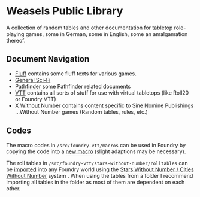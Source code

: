 # Weasels Public Library

A collection of random tables and other documentation for tabletop role-playing games, some in German, some in English, some an amalgamation thereof.

## Document Navigation

- [Fluff](./docs/Fluff/fluff-index.md) contains some fluff texts for various games.
- [General Sci-Fi](./docs/General%20Sci-Fi/scifi-index.md)
- [Pathfinder](./docs/Pathfinder/pathfinder-index.md) some Pathfinder related documents
- [VTT](./docs/VTT/vtt-index.md) contains all sorts of stuff for use with virtual tabletops (like Roll20 or Foundry VTT)
- [X Without Number](./docs/X%20Without%20Number/x-without-number-index.md) contains content specific to Sine Nomine Publishings ...Without Number games (Random tables, rules, etc.)

## Codes

The macro codes in `/src/foundry-vtt/macros` can be used in Foundry by copying the code into a [new macro](https://foundryvtt.com/article/macros/) (slight adaptions may be necessary).

The roll tables in `/src/foundry-vtt/stars-without-number/rolltables` can be [imported](https://foundryvtt.com/article/roll-tables/) into any Foundry world using the [Stars Without Number / Cities Without Number](https://foundryvtt.com/packages/swnr) system . When using the tables from a folder I recommend importing all tables in the folder as most of them are dependent on each other.
